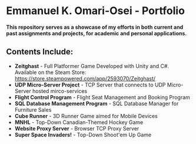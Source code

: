 # Emmanuel K. Omari-Osei - Portfolio

**This repository serves as a showcase of my efforts in both current and past assignments and projects, for academic and personal applications.**

## Contents Include:
* **Zeitghast** - Full Platformer Game Developed with Unity and C#. Available on the Steam Store: https://store.steampowered.com/app/2593070/Zeitghast/   
* **UDP Micro-Server Project** - TCP Server that connects to UDP Micro-Server hosted mirco-services 
* **Flight Control Program** - Flight Seat Management and Booking Program
* **SQL Database Management Program** - SQL Database Manager for Furniture Sales
* **Cube Runner** - 3D Runner Game aimed for Mobile Devices
* **MNHL** - Top-Down Canadian-Themed Hockey Game
* **Website Proxy Server** - Browser TCP Proxy Server
* **Super Space Invaders!** - Top-Down Shoot'em Up Game
